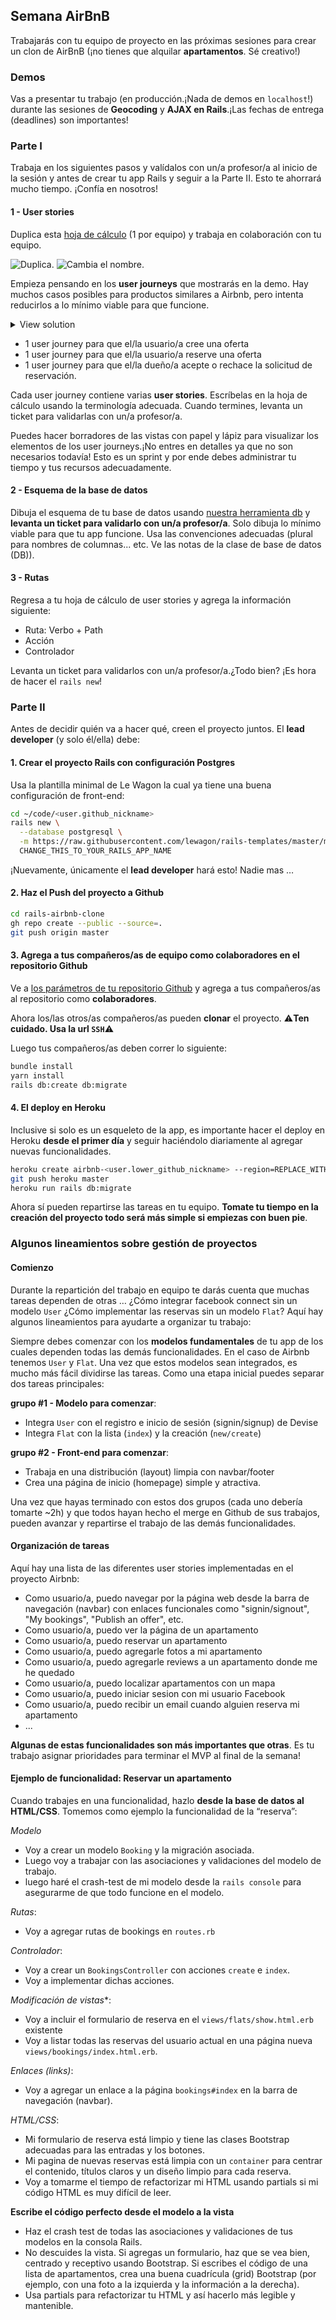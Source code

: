 ## Semana AirBnB

Trabajarás con tu equipo de proyecto en las próximas sesiones para crear un clon de AirBnB (¡no tienes que alquilar **apartamentos**. Sé creativo!)

### Demos

Vas a presentar tu trabajo (en producción.¡Nada de demos en `localhost`!) durante las sesiones de **Geocoding** y **AJAX en Rails**.¡Las fechas de entrega (deadlines) son importantes!

### Parte I

Trabaja en los siguientes pasos y valídalos con un/a profesor/a al inicio de la sesión y antes de crear tu app Rails y seguir a la Parte II. Esto te ahorrará mucho tiempo. ¡Confía en nosotros!

#### 1 - User stories

Duplica esta [hoja de cálculo](https://docs.google.com/spreadsheets/d/1_q-wwWiWUY5VL0gZVtqWIidWEtfwhX8FHEbwaW0LuFI/edit?usp=sharing) (1 por equipo) y trabaja en colaboración con tu equipo.

![Duplica](https://raw.githubusercontent.com/lewagon/fullstack-images/master/rails/user-stories/duplicate.png).
![Cambia el nombre](https://raw.githubusercontent.com/lewagon/fullstack-images/master/rails/user-stories/rename.png).

Empieza pensando en los **user journeys** que mostrarás en la demo. Hay muchos casos posibles para productos similares a Airbnb, pero intenta reducirlos a lo mínimo viable para que funcione.

<details><summary markdown='span'>View solution
</summary>

- 1 user journey for the user creating an offer
- 1 user journey for the user booking an offer
- 1 user journey for the owner accepting or declining a booking request

</details>

- 1 user journey para que el/la usuario/a cree una oferta
- 1 user journey para que el/la usuario/a reserve una oferta
- 1 user journey para que el/la dueño/a acepte o rechace la solicitud de reservación.

Cada user journey contiene varias **user stories**. Escríbelas en la hoja de cálculo usando la terminología adecuada. Cuando termines, levanta un ticket para validarlas con un/a profesor/a.

Puedes hacer borradores de las vistas con papel y lápiz para visualizar los elementos de los user journeys.¡No entres en detalles ya que no son necesarios todavía! Esto es un sprint y por ende debes administrar tu tiempo y tus recursos adecuadamente.

#### 2 - Esquema de la base de datos

Dibuja el esquema de tu base de datos usando [nuestra herramienta db](https://kitt.lewagon.com/db/new) y **levanta un ticket para validarlo con un/a profesor/a**. Solo dibuja lo mínimo viable para que tu app funcione. Usa las convenciones adecuadas (plural para nombres de columnas... etc. Ve las notas de la clase de base de datos (DB)).

#### 3 - Rutas

Regresa a tu hoja de cálculo de user stories y agrega la información siguiente:
- Ruta: Verbo + Path
- Acción
- Controlador

Levanta un ticket para validarlos con un/a profesor/a.¿Todo bien? ¡Es hora de hacer el `rails new`!

### Parte II

Antes de decidir quién va a hacer qué, creen el proyecto juntos. El **lead developer** (y solo él/ella) debe:

#### 1. Crear el proyecto Rails con configuración Postgres

Usa la plantilla minimal de Le Wagon la cual ya tiene una buena configuración de front-end:

```bash
cd ~/code/<user.github_nickname>
rails new \
  --database postgresql \
  -m https://raw.githubusercontent.com/lewagon/rails-templates/master/minimal.rb \
  CHANGE_THIS_TO_YOUR_RAILS_APP_NAME
```

¡Nuevamente, únicamente el **lead developer** hará esto! Nadie mas …

#### 2. Haz el Push del proyecto a Github

```bash
cd rails-airbnb-clone
gh repo create --public --source=.
git push origin master
```

#### 3. Agrega a tus compañeros/as de equipo como colaboradores en el repositorio Github

Ve a [los parámetros de tu repositorio Github](https://github.com/<user.github_nickname>/rails-airbnb-clone/settings/collaboration) y agrega a tus compañeros/as al repositorio como **colaboradores**.

Ahora los/las otros/as compañeros/as pueden **clonar** el proyecto. ⚠️**Ten cuidado. Usa la url `SSH`**⚠️

Luego tus compañeros/as deben correr lo siguiente:

```bash
bundle install
yarn install
rails db:create db:migrate
```

#### 4. El deploy en Heroku

Inclusive si solo es un esqueleto de la app, es importante hacer el deploy en Heroku **desde el primer día** y seguir haciéndolo diariamente al agregar nuevas funcionalidades.

```bash
heroku create airbnb-<user.lower_github_nickname> --region=REPLACE_WITH_REGION # (eu, us, or any region available in `heroku regions` list)
git push heroku master
heroku run rails db:migrate
```

Ahora sí pueden repartirse las tareas en tu equipo. **Tomate tu tiempo en la creación del proyecto todo será más simple si empiezas con buen pie**.

### Algunos lineamientos sobre gestión de proyectos

#### Comienzo

Durante la repartición del trabajo en equipo te darás  cuenta que muchas tareas dependen de otras … ¿Cómo integrar facebook connect sin un modelo `User` ¿Cómo implementar las reservas sin un modelo `Flat`? Aquí hay algunos lineamientos para ayudarte a organizar tu trabajo:

Siempre debes comenzar con los **modelos fundamentales** de tu app de los cuales dependen todas las demás funcionalidades. En el caso de Airbnb tenemos `User` y `Flat`. Una vez que estos modelos sean integrados, es mucho más fácil dividirse las tareas. Como una etapa inicial puedes separar dos tareas principales:

**grupo #1 - Modelo para comenzar**:
- Integra `User` con el registro e inicio de sesión (signin/signup) de  Devise
- Integra `Flat` con la lista (`index`) y la creación (`new/create`)

**grupo #2 - Front-end para comenzar**:
- Trabaja en una distribución (layout) limpia con navbar/footer
- Crea una página de inicio (homepage) simple y atractiva.

Una vez que hayas terminado con estos dos grupos (cada uno debería tomarte ~2h) y que todos hayan hecho el merge en Github de sus trabajos, pueden avanzar y repartirse el trabajo de las demás funcionalidades.

#### Organización de tareas

Aquí hay una lista de las diferentes user stories implementadas en el proyecto Airbnb:

- Como usuario/a, puedo navegar por la página web desde la barra de navegación (navbar) con enlaces funcionales como "signin/signout", "My bookings", "Publish an offer", etc.
- Como usuario/a, puedo ver la página de un apartamento
- Como usuario/a, puedo reservar un apartamento
- Como usuario/a, puedo agregarle fotos a mi apartamento
- Como usuario/a, puedo agregarle reviews a un apartamento donde me he quedado
- Como usuario/a, puedo localizar apartamentos con un mapa
- Como usuario/a, puedo iniciar sesion con mi usuario Facebook
- Como usuario/a, puedo recibir un email cuando alguien reserva mi apartamento
- ...

**Algunas de estas funcionalidades son más importantes que otras**. Es tu trabajo asignar prioridades para terminar el MVP al final de la semana!

#### Ejemplo de funcionalidad: Reservar un apartamento

Cuando trabajes en una funcionalidad, hazlo **desde la base de datos al HTML/CSS**. Tomemos como ejemplo la funcionalidad de la “reserva”:

*Modelo*
- Voy a crear un modelo `Booking` y la migración asociada.
- Luego voy a trabajar con las asociaciones y validaciones del modelo de trabajo.
- luego haré el crash-test de mi modelo desde la `rails console` para asegurarme de que todo funcione en el modelo.

*Rutas*:
- Voy a agregar rutas de bookings en `routes.rb`

*Controlador*:
- Voy a crear un `BookingsController` con acciones `create` e `index`.
- Voy a implementar dichas acciones.

*Modificación de vistas**:
- Voy a incluir el formulario de reserva en el `views/flats/show.html.erb` existente
- Voy a listar todas las reservas del usuario actual en una página nueva `views/bookings/index.html.erb`.

*Enlaces (links)*:
- Voy a agregar un enlace a la página `bookings#index` en la barra de navegación (navbar).

*HTML/CSS*:
- Mi formulario de reserva está limpio y tiene las clases Bootstrap adecuadas para las entradas y los botones.
- Mi pagina de nuevas reservas está limpia con un `container` para centrar el contenido, títulos claros y un diseño limpio para cada reserva.
- Voy a tomarme el tiempo de refactorizar mi HTML usando partials si mi código HTML es muy difícil de leer.

**Escribe el código perfecto desde el modelo a la vista**

- Haz el crash test de todas las asociaciones y validaciones de tus modelos en la consola Rails.
- No descuides la vista. Si agregas un formulario, haz que se vea bien, centrado y receptivo usando Bootstrap. Si escribes el código de una lista de apartamentos, crea una buena cuadrícula (grid) Bootstrap (por ejemplo, con una foto a la izquierda y la información a la derecha).
- Usa partials para refactorizar tu HTML y así hacerlo más legible y mantenible.
